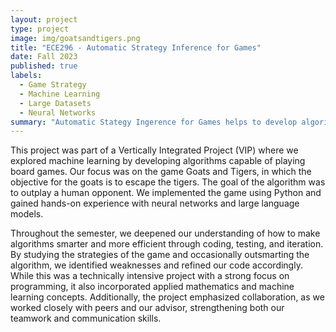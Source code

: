 ```yaml
---
layout: project
type: project
image: img/goatsandtigers.png 
title: "ECE296 - Automatic Strategy Inference for Games"
date: Fall 2023
published: true
labels:
  - Game Strategy
  - Machine Learning
  - Large Datasets
  - Neural Networks
summary: "Automatic Stategy Ingerence for Games helps to develop algorithms that will automatically learn to play board games."
---
```

This project was part of a Vertically Integrated Project (VIP) where we explored machine learning by developing algorithms capable of playing board games. Our focus was on the game Goats and Tigers, in which the objective for the goats is to escape the tigers. The goal of the algorithm was to outplay a human opponent. We implemented the game using Python and gained hands-on experience with neural networks and large language models.

Throughout the semester, we deepened our understanding of how to make algorithms smarter and more efficient through coding, testing, and iteration. By studying the strategies of the game and occasionally outsmarting the algorithm, we identified weaknesses and refined our code accordingly. While this was a technically intensive project with a strong focus on programming, it also incorporated applied mathematics and machine learning concepts. Additionally, the project emphasized collaboration, as we worked closely with peers and our advisor, strengthening both our teamwork and communication skills.
